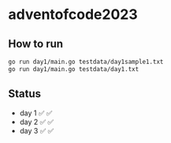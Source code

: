 # adventofcode2023

## How to run

```bash
go run day1/main.go testdata/day1sample1.txt
go run day1/main.go testdata/day1.txt
```

## Status
- day 1 ✅ ✅
- day 2 ✅ ✅
- day 3 ✅ ✅